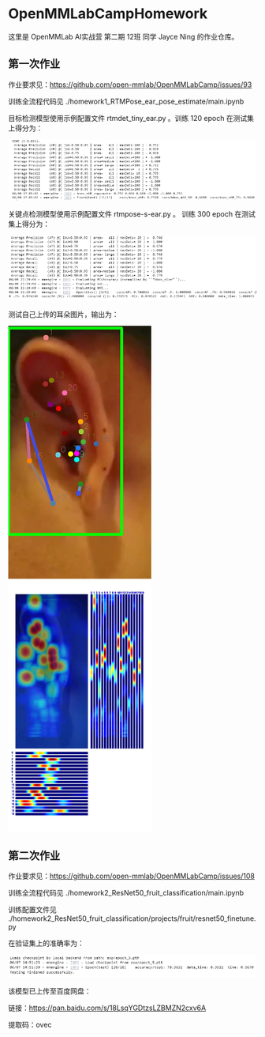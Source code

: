 # OpenMMLabCampHomework

这里是 OpenMMLab AI实战营 第二期 12班 同学 Jayce Ning 的作业仓库。

## 第一次作业

作业要求见：https://github.com/open-mmlab/OpenMMLabCamp/issues/93

训练全流程代码见 ./homework1_RTMPose_ear_pose_estimate/main.ipynb

目标检测模型使用示例配置文件 rtmdet_tiny_ear.py 。训练 120 epoch 在测试集上得分为：

![](./homework1_RTMPose_ear_pose_estimate/img/detection_map.png)

关键点检测模型使用示例配置文件 rtmpose-s-ear.py 。 训练 300 epoch 在测试集上得分为：

![](./homework1_RTMPose_ear_pose_estimate/img/rtmpose_socre.png)

测试自己上传的耳朵图片，输出为：

![](./homework1_RTMPose_ear_pose_estimate/outputs/G2_RTMDet-RTMPose/myear.jpg)

## 第二次作业

作业要求见：https://github.com/open-mmlab/OpenMMLabCamp/issues/108

训练全流程代码见 ./homework2_ResNet50_fruit_classification/main.ipynb

训练配置文件见 ./homework2_ResNet50_fruit_classification/projects/fruit/resnet50_finetune.py

在验证集上的准确率为：

![](./homework2_ResNet50_fruit_classification/img/test.png)

该模型已上传至百度网盘：

链接：https://pan.baidu.com/s/18LsqYGDtzsLZBMZN2cxv6A 

提取码：ovec 
